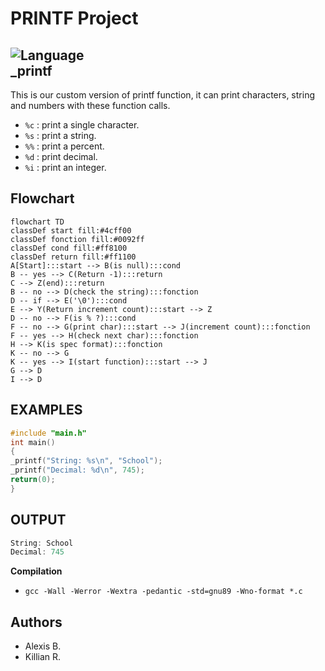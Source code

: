 # **PRINTF Project**
![Language](https://img.shields.io/badge/Language-C-green?labelColor=grey&style=flat)  
**_printf**
---
This is our custom version of printf function, it can print characters, string and numbers with these function calls.

* `%c` : print a single character.
* `%s` : print a string.
* `%%` : print a percent.
* `%d` : print decimal.
* `%i` : print an integer.


**Flowchart**
---

```mermaid
flowchart TD
classDef start fill:#4cff00
classDef fonction fill:#0092ff
classDef cond fill:#ff8100
classDef return fill:#ff1100
A[Start]:::start --> B(is null):::cond
B -- yes --> C(Return -1):::return
C --> Z(end):::return
B -- no --> D(check the string):::fonction
D -- if --> E('\0'):::cond
E --> Y(Return increment count):::start --> Z
D -- no --> F(is % ?):::cond
F -- no --> G(print char):::start --> J(increment count):::fonction
F -- yes --> H(check next char):::fonction
H --> K(is spec format):::fonction
K -- no --> G
K -- yes --> I(start function):::start --> J
G --> D
I --> D
```

**EXAMPLES**
---

```c
#include "main.h"
int main()
{
_printf("String: %s\n", "School");
_printf("Decimal: %d\n", 745);
return(0);
}

```
**OUTPUT**
---
```c
String: School
Decimal: 745

```

**Compilation**
* `gcc -Wall -Werror -Wextra -pedantic -std=gnu89 -Wno-format *.c`

## Authors
* Alexis B.
* Killian R.
